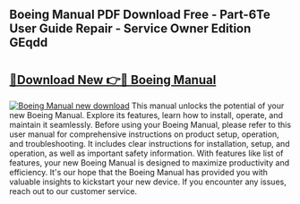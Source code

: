 ## Boeing Manual PDF Download Free - Part-6Te User Guide Repair - Service Owner Edition GEqdd

# <h2><a href="http://bc45038.oget.top/?id=Boeing+Manual">🔗Download New 👉🔴 Boeing Manual</a></h2>

[![Boeing Manual new download](https://i.imgur.com/5g1atiW.png)](http://bc45038.oget.top/?id=Boeing+Manual)
This manual unlocks the potential of your new Boeing Manual. Explore its features, learn how to install, operate, and maintain it seamlessly. Before using your Boeing Manual, please refer to this user manual for comprehensive instructions on product setup, operation, and troubleshooting. It includes clear instructions for installation, setup, and operation, as well as important safety information. With features like list of features, your new Boeing Manual is designed to maximize productivity and efficiency. It's our hope that the Boeing Manual has provided you with valuable insights to kickstart your new device. If you encounter any issues, reach out to our customer service.
